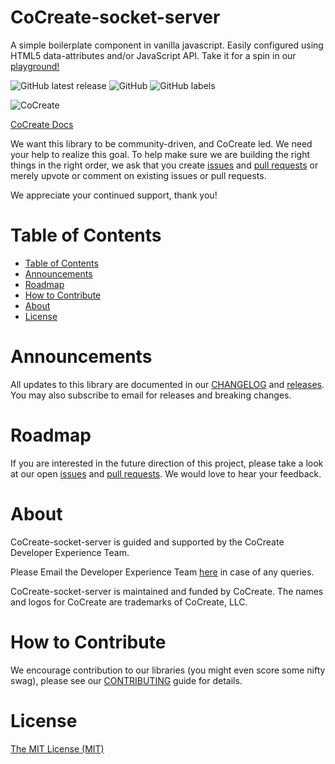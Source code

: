 # CoCreate-socket-server
A simple boilerplate component in vanilla javascript. Easily configured using HTML5 data-attributes and/or JavaScript API. Take it for a spin in our [playground!](https://cocreate.app/docs/boilerplate)

![GitHub latest release](https://img.shields.io/github/v/release/CoCreate-app/CoCreate-socket-server?style=for-the-badge)
![GitHub](https://img.shields.io/github/license/CoCreate-app/CoCreate-socket-server?style=for-the-badge) 
![GitHub labels](https://img.shields.io/github/labels/CoCreate-app/CoCreate-socket-server/help%20wanted?style=for-the-badge)

![CoCreate](https://cdn.cocreate.app/logo.png)

[CoCreate Docs](https://cocreate.app/docs/boilerplate)

We want this library to be community-driven, and CoCreate led. We need your help to realize this goal. To help make sure we are building the right things in the right order, we ask that you create [issues](https://github.com/CoCreate-app/Realtime_Admin_CRM_and_CMS/issues) and [pull requests](https://github.com/CoCreate-app/Realtime_Admin_CRM_and_CMS/pulls) or merely upvote or comment on existing issues or pull requests.

We appreciate your continued support, thank you!

# Table of Contents

- [Table of Contents](#table-of-contents)
- [Announcements](#announcements)
- [Roadmap](#roadmap)
- [How to Contribute](#how-to-contribute)
- [About](#about)
- [License](#license)

<a name="announcements"></a>
# Announcements

All updates to this library are documented in our [CHANGELOG](https://github.com/CoCreate-app/CoCreate-socket-server/blob/master/CHANGELOG.md) and [releases](https://github.com/CoCreate-app/CoCreate-socket-server/releases). You may also subscribe to email for releases and breaking changes. 

<a name="roadmap"></a>
# Roadmap

If you are interested in the future direction of this project, please take a look at our open [issues](https://github.com/CoCreate-app/CoCreate-socket-server/issues) and [pull requests](https://github.com/CoCreate-app/CoCreate-socket-server/pulls). We would love to hear your feedback.


<a name="about"></a>
# About

CoCreate-socket-server is guided and supported by the CoCreate Developer Experience Team.

Please Email the Developer Experience Team [here](mailto:develop@cocreate.app) in case of any queries.

CoCreate-socket-server is maintained and funded by CoCreate. The names and logos for CoCreate are trademarks of CoCreate, LLC.

<a name="contribute"></a>
# How to Contribute

We encourage contribution to our libraries (you might even score some nifty swag), please see our [CONTRIBUTING](https://github.com/CoCreate-app/CoCreate-socket-server/blob/master/CONTRIBUTING.md) guide for details.

# License
[The MIT License (MIT)](https://github.com/CoCreate-app/CoCreate-socket-server/blob/master/LICENSE)
